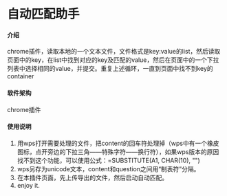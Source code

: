 # 自动匹配助手

#### 介绍
chrome插件，读取本地的一个文本文件，文件格式是key:value的list，然后读取页面中的key，在list中找到对应的key及匹配的value，然后在页面中的一个下拉列表中选择相同的value，并提交。重复上述循环，一直到页面中找不到key的container

#### 软件架构
chrome插件


#### 使用说明

1.  用wps打开需要处理的文件，把content的回车符处理掉（wps中有一个橡皮图标，点开旁边的下拉三角——特殊字符——换行符），如果wps版本的原因找不到这个功能，可以使用公式：=SUBSTITUTE(A1, CHAR(10), "")
2.  wps另存为unicode文本，content和question之间用“制表符”分隔。
3.  在本插件页面，先上传导出的文件，然后启动自动匹配。
4. enjoy it.
